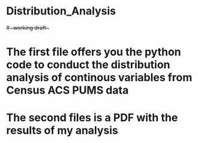 # Distribution_Analysis
#~~~working draft~~~
# The first file offers you the python code to conduct the distribution analysis of continous variables from Census ACS PUMS data
# The second files is a PDF with the results of my analysis

